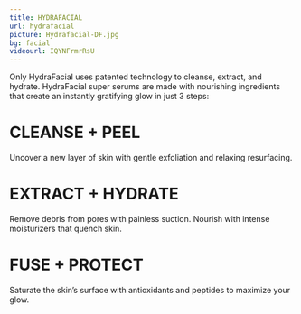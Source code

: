 ```yaml
---
title: HYDRAFACIAL
url: hydrafacial
picture: Hydrafacial-DF.jpg
bg: facial
videourl: IQYNFrmrRsU
---
```


Only HydraFacial uses patented technology to cleanse, extract, and hydrate. HydraFacial super serums are made with nourishing ingredients that create an instantly gratifying glow in just 3 steps:

# CLEANSE + PEEL

Uncover a new layer of skin with gentle exfoliation and relaxing resurfacing.

# EXTRACT + HYDRATE

Remove debris from pores with painless suction. Nourish with intense moisturizers that quench skin.

# FUSE + PROTECT
Saturate the skin’s surface with antioxidants and peptides to maximize your glow.
